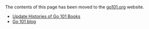 The contents of this page has been moved to the [go101.org](https://gfw.go101.org) website.

* [Update Histories of Go 101 Books](https://go101.org/blog/2022-02-22-history.html)
* [Go 101 blog](https://go101.org/blog/101.html)

